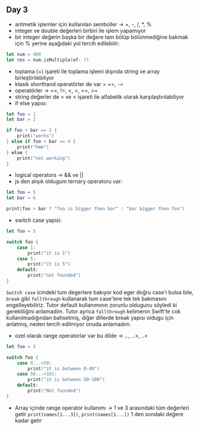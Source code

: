 ## Day 3

- aritmetik işlemler için kullanılan semboller -> +, -, /, *, %
- integer ve double değerleri birbiri ile işlem yapamıyor
- bir integer değerin başka bir değere tam bölüp bölünmediğine bakmak için % yerine aşağıdaki yol tercih edilebilir:

```swift
let num = 400
let res = num.isMultiple(of: 7)
```

- toplama (+) işareti ile toplama işlemi dışında string ve array birleştirilebiliyor
- klasik shorthand operatörler de var = +=, -=
- operatörler -> ==, !=, <, >, <=, >=
- string değerler de > ve < işareti ile alfabetik olarak karşılaştırılabiliyor
- if else yapısı:

```swift
let foo = 1
let bar = 2

if foo + bar == 3 {
    print("works")
} else if foo + bar == 4 {
    print("hmm")
} else {
    print("not working")
}
```

- logical operators -> && ve ||
- js den alışık oldugum ternary operatoru var:

```swift
let foo = 5
let bar = 6

print(foo > bar ? "foo is bigger then bar" : "bar bigger then foo")
```

- switch case yapisi:

```swift
let foo = 5

switch foo {
    case 1:
        print("it is 1")
    case 5:
        print("it is 5")
    default:
        print("not founded")
}
```

`Switch case` icindeki tum degerlere bakıyor kod eger doğru case'i bulsa bile, `break` gibi `fallthrough` kullanarak tum case'lere tek tek bakmasını engelleyebiliriz. Tutor default kullanımının zorunlu oldugunu söyledi ki gerekliliğini anlamadim. Tutor ayrica `fallthrough` kelimenin Swift'te cok kullanılmadığından bahsetmiş, diğer dillerde break yapısı oldugu için anlatmış, neden tercih edilmiyor onuda anlamadım.

- ozel olarak range operatorlar var bu dilde -> ..., ..>, ..<

```swift
let foo = 5

switch foo {
    case 0...<50:
        print("it is between 0-49")
    case 50...<101:
        print("it is between 50-100")
    default:
        print("Not founded")
}
```
- Array içinde range operator kullanımı -> 1 ve 3 arasındaki tüm değerleri getir `print(names[1...3])`, `print(names[1...])` 1 den sondaki değere kadar getir